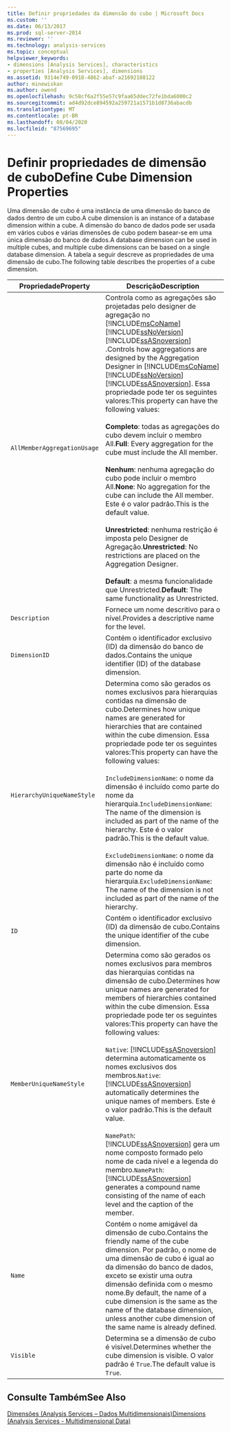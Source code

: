 ```yaml
---
title: Definir propriedades da dimensão do cubo | Microsoft Docs
ms.custom: ''
ms.date: 06/13/2017
ms.prod: sql-server-2014
ms.reviewer: ''
ms.technology: analysis-services
ms.topic: conceptual
helpviewer_keywords:
- dimensions [Analysis Services], characteristics
- properties [Analysis Services], dimensions
ms.assetid: 9314e749-0918-4862-abaf-a21692188122
author: minewiskan
ms.author: owend
ms.openlocfilehash: 9c58cf6a2f55e57c9faa65ddec72fe1bda6000c2
ms.sourcegitcommit: ad4d92dce894592a259721a1571b1d8736abacdb
ms.translationtype: MT
ms.contentlocale: pt-BR
ms.lasthandoff: 08/04/2020
ms.locfileid: "87569695"
---
```

# <a name="define-cube-dimension-properties"></a><span data-ttu-id="6738d-102">Definir propriedades de dimensão de cubo</span><span class="sxs-lookup"><span data-stu-id="6738d-102">Define Cube Dimension Properties</span></span>
  <span data-ttu-id="6738d-103">Uma dimensão de cubo é uma instância de uma dimensão do banco de dados dentro de um cubo.</span><span class="sxs-lookup"><span data-stu-id="6738d-103">A cube dimension is an instance of a database dimension within a cube.</span></span> <span data-ttu-id="6738d-104">A dimensão do banco de dados pode ser usada em vários cubos e várias dimensões de cubo podem basear-se em uma única dimensão do banco de dados.</span><span class="sxs-lookup"><span data-stu-id="6738d-104">A database dimension can be used in multiple cubes, and multiple cube dimensions can be based on a single database dimension.</span></span> <span data-ttu-id="6738d-105">A tabela a seguir descreve as propriedades de uma dimensão de cubo.</span><span class="sxs-lookup"><span data-stu-id="6738d-105">The following table describes the properties of a cube dimension.</span></span>  
  
|<span data-ttu-id="6738d-106">Propriedade</span><span class="sxs-lookup"><span data-stu-id="6738d-106">Property</span></span>|<span data-ttu-id="6738d-107">Descrição</span><span class="sxs-lookup"><span data-stu-id="6738d-107">Description</span></span>|  
|--------------|-----------------|  
|`AllMemberAggregationUsage`|<span data-ttu-id="6738d-108">Controla como as agregações são projetadas pelo designer de agregação no [!INCLUDE[msCoName](../../includes/msconame-md.md)] [!INCLUDE[ssNoVersion](../../includes/ssnoversion-md.md)] [!INCLUDE[ssASnoversion](../../includes/ssasnoversion-md.md)] .</span><span class="sxs-lookup"><span data-stu-id="6738d-108">Controls how aggregations are designed by the Aggregation Designer in [!INCLUDE[msCoName](../../includes/msconame-md.md)] [!INCLUDE[ssNoVersion](../../includes/ssnoversion-md.md)] [!INCLUDE[ssASnoversion](../../includes/ssasnoversion-md.md)].</span></span> <span data-ttu-id="6738d-109">Essa propriedade pode ter os seguintes valores:</span><span class="sxs-lookup"><span data-stu-id="6738d-109">This property can have the following values:</span></span><br /><br /> <span data-ttu-id="6738d-110">**Completo**: todas as agregações do cubo devem incluir o membro All.</span><span class="sxs-lookup"><span data-stu-id="6738d-110">**Full**: Every aggregation for the cube must include the All member.</span></span><br /><br /> <span data-ttu-id="6738d-111">**Nenhum**: nenhuma agregação do cubo pode incluir o membro All.</span><span class="sxs-lookup"><span data-stu-id="6738d-111">**None**: No aggregation for the cube can include the All member.</span></span> <span data-ttu-id="6738d-112">Este é o valor padrão.</span><span class="sxs-lookup"><span data-stu-id="6738d-112">This is the default value.</span></span><br /><br /> <span data-ttu-id="6738d-113">**Unrestricted**: nenhuma restrição é imposta pelo Designer de Agregação.</span><span class="sxs-lookup"><span data-stu-id="6738d-113">**Unrestricted**: No restrictions are placed on the Aggregation Designer.</span></span><br /><br /> <span data-ttu-id="6738d-114">**Default**: a mesma funcionalidade que Unrestricted.</span><span class="sxs-lookup"><span data-stu-id="6738d-114">**Default**: The same functionality as Unrestricted.</span></span>|  
|`Description`|<span data-ttu-id="6738d-115">Fornece um nome descritivo para o nível.</span><span class="sxs-lookup"><span data-stu-id="6738d-115">Provides a descriptive name for the level.</span></span>|  
|`DimensionID`|<span data-ttu-id="6738d-116">Contém o identificador exclusivo (ID) da dimensão do banco de dados.</span><span class="sxs-lookup"><span data-stu-id="6738d-116">Contains the unique identifier (ID) of the database dimension.</span></span>|  
|`HierarchyUniqueNameStyle`|<span data-ttu-id="6738d-117">Determina como são gerados os nomes exclusivos para hierarquias contidas na dimensão de cubo.</span><span class="sxs-lookup"><span data-stu-id="6738d-117">Determines how unique names are generated for hierarchies that are contained within the cube dimension.</span></span> <span data-ttu-id="6738d-118">Essa propriedade pode ter os seguintes valores:</span><span class="sxs-lookup"><span data-stu-id="6738d-118">This property can have the following values:</span></span><br /><br /> <span data-ttu-id="6738d-119">`IncludeDimensionName`: o nome da dimensão é incluído como parte do nome da hierarquia.</span><span class="sxs-lookup"><span data-stu-id="6738d-119">`IncludeDimensionName`: The name of the dimension is included as part of the name of the hierarchy.</span></span> <span data-ttu-id="6738d-120">Este é o valor padrão.</span><span class="sxs-lookup"><span data-stu-id="6738d-120">This is the default value.</span></span><br /><br /> <span data-ttu-id="6738d-121">`ExcludeDimensionName`: o nome da dimensão não é incluído como parte do nome da hierarquia.</span><span class="sxs-lookup"><span data-stu-id="6738d-121">`ExcludeDimensionName`: The name of the dimension is not included as part of the name of the hierarchy.</span></span>|  
|`ID`|<span data-ttu-id="6738d-122">Contém o identificador exclusivo (ID) da dimensão de cubo.</span><span class="sxs-lookup"><span data-stu-id="6738d-122">Contains the unique identifier of the cube dimension.</span></span>|  
|`MemberUniqueNameStyle`|<span data-ttu-id="6738d-123">Determina como são gerados os nomes exclusivos para membros das hierarquias contidas na dimensão de cubo.</span><span class="sxs-lookup"><span data-stu-id="6738d-123">Determines how unique names are generated for members of hierarchies contained within the cube dimension.</span></span> <span data-ttu-id="6738d-124">Essa propriedade pode ter os seguintes valores:</span><span class="sxs-lookup"><span data-stu-id="6738d-124">This property can have the following values:</span></span><br /><br /> <span data-ttu-id="6738d-125">`Native`: [!INCLUDE[ssASnoversion](../../includes/ssasnoversion-md.md)] determina automaticamente os nomes exclusivos dos membros.</span><span class="sxs-lookup"><span data-stu-id="6738d-125">`Native`: [!INCLUDE[ssASnoversion](../../includes/ssasnoversion-md.md)] automatically determines the unique names of members.</span></span> <span data-ttu-id="6738d-126">Este é o valor padrão.</span><span class="sxs-lookup"><span data-stu-id="6738d-126">This is the default value.</span></span><br /><br /> <span data-ttu-id="6738d-127">`NamePath`: [!INCLUDE[ssASnoversion](../../includes/ssasnoversion-md.md)] gera um nome composto formado pelo nome de cada nível e a legenda do membro.</span><span class="sxs-lookup"><span data-stu-id="6738d-127">`NamePath`: [!INCLUDE[ssASnoversion](../../includes/ssasnoversion-md.md)] generates a compound name consisting of the name of each level and the caption of the member.</span></span>|  
|`Name`|<span data-ttu-id="6738d-128">Contém o nome amigável da dimensão de cubo.</span><span class="sxs-lookup"><span data-stu-id="6738d-128">Contains the friendly name of the cube dimension.</span></span> <span data-ttu-id="6738d-129">Por padrão, o nome de uma dimensão de cubo é igual ao da dimensão do banco de dados, exceto se existir uma outra dimensão definida com o mesmo nome.</span><span class="sxs-lookup"><span data-stu-id="6738d-129">By default, the name of a cube dimension is the same as the name of the database dimension, unless another cube dimension of the same name is already defined.</span></span>|  
|`Visible`|<span data-ttu-id="6738d-130">Determina se a dimensão de cubo é visível.</span><span class="sxs-lookup"><span data-stu-id="6738d-130">Determines whether the cube dimension is visible.</span></span> <span data-ttu-id="6738d-131">O valor padrão é `True`.</span><span class="sxs-lookup"><span data-stu-id="6738d-131">The default value is `True`.</span></span>|  
  
## <a name="see-also"></a><span data-ttu-id="6738d-132">Consulte Também</span><span class="sxs-lookup"><span data-stu-id="6738d-132">See Also</span></span>  
 [<span data-ttu-id="6738d-133">Dimensões &#40;Analysis Services – Dados Multidimensionais&#41;</span><span class="sxs-lookup"><span data-stu-id="6738d-133">Dimensions &#40;Analysis Services - Multidimensional Data&#41;</span></span>](../multidimensional-models-olap-logical-dimension-objects/dimensions-analysis-services-multidimensional-data.md)  
  
  
